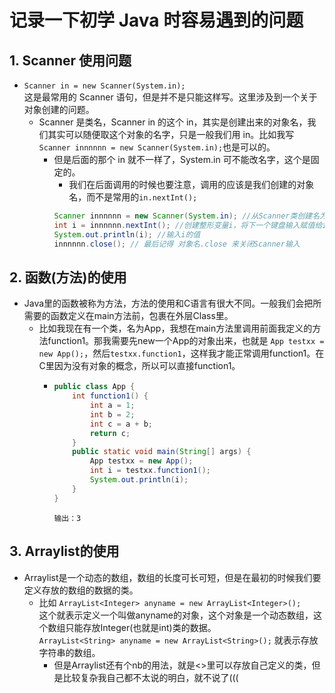 # 记录一下初学 Java 时容易遇到的问题

## 1. Scanner 使用问题

- `Scanner in = new Scanner(System.in);`<br>
  这是最常用的 Scanner 语句，但是并不是只能这样写。这里涉及到一个关于对象创建的问题。
  - Scanner 是类名，Scanner in 的这个 in，其实是创建出来的对象名，我们其实可以随便取这个对象的名字，只是一般我们用 in。比如我写`Scanner innnnnn = new Scanner(System.in);`也是可以的。
    - 但是后面的那个 in 就不一样了，System.in 可不能改名字，这个是固定的。
      - 我们在后面调用的时候也要注意，调用的应该是我们创建的对象名，而不是常用的`in.nextInt();`<br>
      ```Java
      Scanner innnnnn = new Scanner(System.in); //从Scanner类创建名为innnnnn的对象
      int i = innnnnn.nextInt(); //创建整形变量i，将下一个键盘输入赋值给i
      System.out.println(i); //输入i的值
      innnnnn.close(); // 最后记得 对象名.close 来关闭Scanner输入
      ```

## 2. 函数(方法)的使用
- Java里的函数被称为方法，方法的使用和C语言有很大不同。一般我们会把所需要的函数定义在main方法前，包裹在外层Class里。  
  - 比如我现在有一个类，名为App，我想在main方法里调用前面我定义的方法function1。那我需要先new一个App的对象出来，也就是 `App testxx = new App();`，然后`testxx.function1`，这样我才能正常调用function1。在C里因为没有对象的概念，所以可以直接function1。
    - ```Java
      public class App {
          int function1() {
              int a = 1;
              int b = 2;
              int c = a + b;
              return c;
          }
          public static void main(String[] args) {
              App testxx = new App();
              int i = testxx.function1();
              System.out.println(i);
          }
      }
      ```
      `输出：3`

## 3. Arraylist的使用
- Arraylist是一个动态的数组，数组的长度可长可短，但是在最初的时候我们要定义存放的数组的数据的类。  
  - 比如 `ArrayList<Integer> anyname = new ArrayList<Integer>();`  
这个就表示定义一个叫做anyname的对象，这个对象是一个动态数组，这个数组只能存放Integer(也就是int)类的数据。  
`ArrayList<String> anyname = new ArrayList<String>();` 就表示存放字符串的数组。
    - 但是Arraylist还有个nb的用法，就是<>里可以存放自己定义的类，但是比较复杂我自己都不太说的明白，就不说了(((
